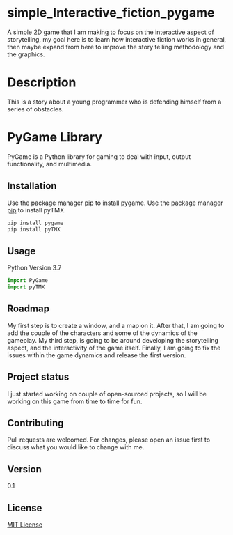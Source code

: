 # simple_Interactive_fiction_pygame
A simple 2D game that I am making to focus on the interactive aspect of storytelling, my goal here is to learn how interactive fiction works in general, then maybe expand from here to improve the story telling methodology and the graphics.  

# Description
This is a story about a young programmer who is defending himself from a series of obstacles.

# PyGame Library
PyGame is a Python library for gaming to deal with input, output functionality, and multimedia.


## Installation
Use the package manager [pip](https://pypi.org/project/pygame/) to install pygame.
Use the package manager [pip](https://pypi.org/project/pyTMX/) to install pyTMX.

```bash
pip install pygame
pip install pyTMX
```

## Usage
Python Version 3.7

```python
import PyGame
import pyTMX
```

## Roadmap
My first step is to create a window, and a map on it. After that, I am going to add the couple of the characters and some of the dynamics of the gameplay. My third step, is going to be around developing the storytelling aspect, and the interactivity of the game itself. Finally, I am going to fix the issues within the game dynamics and release the first version.


## Project status
I just started working on couple of open-sourced projects, so I will be working on this game from time to time for fun.

## Contributing
Pull requests are welcomed. For changes, please open an issue first to discuss what you would like to change with me.

## Version
0.1

## License
[MIT License](https://choosealicense.com/licenses/mit/)
